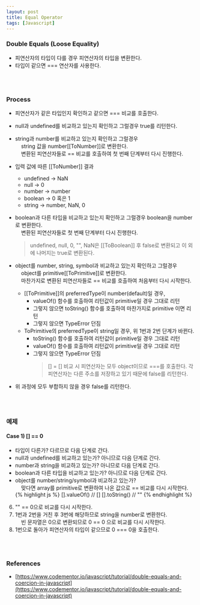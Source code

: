 ```yaml
---
layout: post
title: Equal Operator
tags: [Javascript]
---
```


### Double Equals (Loose Equality)
- 피연산자의 타입이 다를 경우 피연산자의 타입을 변환한다.
- 타입이 같으면 === 연산자를 사용한다.
<br>
<br>

### Process
- 피연산자가 같은 타입인지 확인하고 같으면 === 비교를 호출한다.
- null과 undefined를 비교하고 있는지 확인하고 그럴경우 true를 리턴한다.
- string과 number를 비교하고 있는지 확인하고 그럴경우<br>
&nbsp;&nbsp;&nbsp;&nbsp;string 값을 number[[ToNumber]]로 변환한다.<br>
&nbsp;&nbsp;&nbsp;&nbsp;변환된 피연산자들로 == 비교를 호출하여 첫 번째 단계부터 다시 진행한다.
- 입력 값에 따른 [[ToNumber]] 결과
  - undefined → NaN
  - null → 0
  - number → number
  - boolean → 0 혹은 1
  - string → number, NaN, 0

- boolean과 다른 타입을 비교하고 있는지 확인하고 그럴경우 boolean을 number로 변환한다.<br>
&nbsp;&nbsp;&nbsp;&nbsp;변환된 피연산자들로 첫 번째 단계부터 다시 진행한다.
    > undefined, null, 0, "", NaN은 [[ToBoolean]] 후 false로 변환되고 이 외에 나머지는 true로 변환된다.

- object를 number, string, symbol과 비교하고 있는지 확인하고 그럴경우 <br>
&nbsp;&nbsp;&nbsp;&nbsp;object를 primitive[[ToPrimitive]]로 변환한다.<br>
&nbsp;&nbsp;&nbsp;&nbsp;마찬가지로 변환된 피연산자들로 == 비교를 호출하여 처음부터 다시 시작한다.
  - [[ToPrimitive]]의 preferredType이 number(default)일 경우,  
    - valueOf() 함수를 호출하여 리턴값이 primitive일 경우 그대로 리턴
    - 그렇지 않으면 toString() 함수를 호출하여 마찬가지로 primitive 이면 리턴
    - 그렇지 않으면 TypeError 던짐
  - ToPrimitive의 preferredType이 string일 경우, 위 1번과 2번 단계가 바뀐다.
    - toString() 함수를 호출하여 리턴값이 primitive일 경우 그대로 리턴
    - valueOf() 함수를 호출하여 리턴값이 primitive일 경우 그대로 리턴
    - 그렇지 않으면 TypeError 던짐
        > [] = [] 비교 시 피연산자는 모두 object이므로 ===를 호출한다.
        > 각 피연산자는 다른 주소를 저장하고 있기 때문에 false를 리턴한다.

- 위 과정에 모두 부합하지 않을 경우 false를 리턴한다.
<br>
<br>

### 예제
#### Case 1) [] == 0
- 타입이 다른가? 다르므로 다음 단계로 간다.
- null과 undefined를 비교하고 있는가? 아니므로 다음 단계로 간다.
- number과 string을 비교하고 있는가? 아니므로 다음 단계로 간다.
- boolean과 다른 타입을 비교하고 있는가? 아니므로 다음 단계로 간다.
- object를 number/string/symbol과 비교하고 있는가?<br>
&nbsp;&nbsp;&nbsp;&nbsp;맞다면 array를 primitive로 변환하여 나온 값으로 == 비교를 다시 시작한다.
    {% highlight js %}
    [].valueOf()
    // []
    [].toString()
    // ""
    {% endhighlight %}
6. "" == 0으로 비교를 다시 시작한다.
7. 1번과 2번을 거친 후 3번에 해당하므로 string을 number로 변환한다.<br>
&nbsp;&nbsp;&nbsp;&nbsp;빈 문자열은 0으로 변환되므로 0 == 0 으로 비교를 다시 시작한다.
8. 1번으로 돌아가 피연산자의 타입이 같으므로 0 === 0을 호출한다.
<br>
<br>

### References
- [https://www.codementor.io/javascript/tutorial/double-equals-and-coercion-in-javascript](https://www.codementor.io/javascript/tutorial/double-equals-and-coercion-in-javascript)
